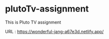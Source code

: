 # plutoTv-assignment

This is Pluto TV assignment

URL : https://wonderful-jang-a67e3d.netlify.app/
